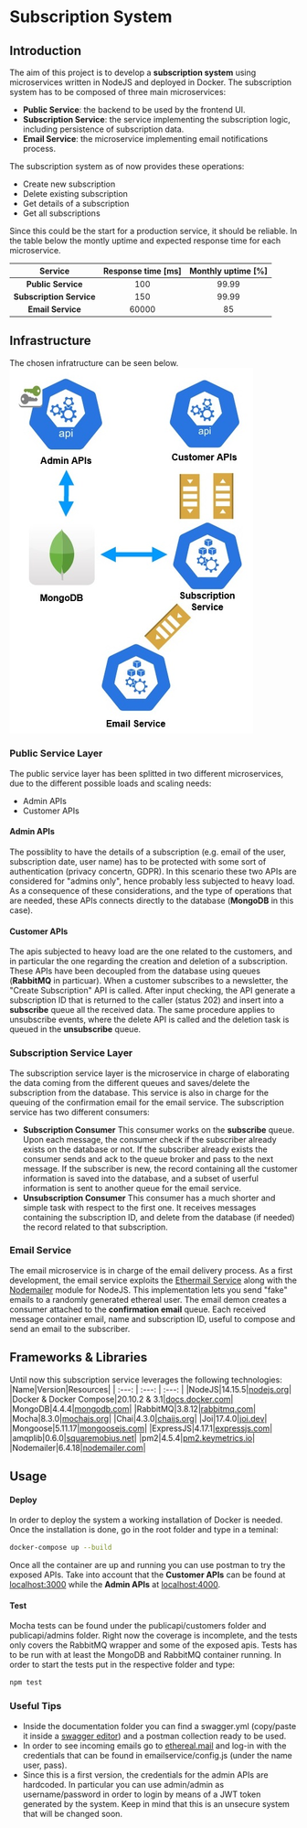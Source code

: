 # Subscription System
## Introduction
The aim of this project is to develop a **subscription system** using microservices written in NodeJS and deployed in Docker.
The subscription system has to be composed of three main microservices:
- **Public Service**: the backend to be used by the frontend UI.
- **Subscription Service**: the service implementing the subscription logic, including persistence of subscription data.
- **Email Service**: the microservice implementing email notifications process.

The subscription system as of now provides these operations:
- Create new subscription
- Delete existing subscription
- Get details of a subscription
- Get all subscriptions

Since this could be the start for a production service, it should be reliable. In the table below the montly uptime and expected response time for each microservice.

|Service|Response time [ms]|Monthly uptime [%]|
| :---: | :---: | :---: |
|**Public Service**|100|99.99|
|**Subscription Service**|150|99.99|
|**Email Service**|60000|85|

## Infrastructure
The chosen infratructure can be seen below.
![infrastructure](/documentation/Infrastructure_schema.jpg)

### Public Service Layer
The public service layer has been splitted in two different microservices, due to the different possible loads and scaling needs:
- Admin APIs
- Customer APIs

#### Admin APIs
The possiblity to have the details of a subscription (e.g. email of the user, subscription date, user name) has to be protected with some sort of authentication (privacy concertn, GDPR). In this scenario these two APIs are considered for "admins only", hence probably less subjected to heavy load. 
As a consequence of these considerations, and the type of operations that are needed, these APIs connects directly to the database (**MongoDB** in this case).

#### Customer APIs
The apis subjected to heavy load are the one related to the customers, and in particular the one regarding the creation and deletion of a subscription. These APIs have been decoupled from the database using queues (**RabbitMQ** in particuar).
When a customer subscribes to a newsletter, the "Create Subscription" API is called. After input checking, the API generate a subscription ID that is returned to the caller (status 202) and insert into a **subscribe** queue all the received data.
The same procedure applies to unsubscribe events, where the delete API is called and the deletion task is queued in the **unsubscribe** queue.


### Subscription Service Layer
The subscription service layer is the microservice in charge of elaborating the data coming from the different queues and saves/delete the subscription from the database. This service is also in charge for the queuing of the confirmation email for the email service.
The subscription service has two different consumers:
- **Subscription Consumer**
This consumer works on the **subscribe** queue. Upon each message, the consumer check if the subscriber already exists on the database or not. If the subscriber already exists the consumer sends and ack to the queue broker and pass to the next message. If the subscriber is new, the record containing all the customer information is saved into the database, and a subset of userful information is sent to another queue for the email service.
- **Unsubscription Consumer**
This consumer has a much shorter and simple task with respect to the first one. It receives messages containing the subscription ID, and delete from the database (if needed) the record related to that subscription.

### Email Service
The email microservice is in charge of the email delivery process.
As a first development, the email service exploits the [Ethermail Service](https://ethereal.email/) along with the [Nodemailer](https://nodemailer.com) module for NodeJS. This implementation lets you send "fake" emails to a randomly generated ethereal user.
The email demon creates a consumer attached to the **confirmation email** queue. Each received message container email, name and subscription ID, useful to compose and send an email to the subscriber.

## Frameworks & Libraries
Until now this subscription service leverages the following technologies:
|Name|Version|Resources|
| :---: | :---: | :---: |
|NodeJS|14.15.5|[nodejs.org](https://nodejs.org/en/)|
|Docker & Docker Compose|20.10.2 & 3.1|[docs.docker.com](https://docs.docker.com)|
|MongoDB|4.4.4|[mongodb.com](https://www.mongodb.com/)|
|RabbitMQ|3.8.12|[rabbitmq.com](https://www.rabbitmq.com/)|
|Mocha|8.3.0|[mochajs.org](https://mochajs.org/)|
|Chai|4.3.0|[chaijs.org](https://www.chaijs.com/)|
|Joi|17.4.0|[joi.dev](https://joi.dev/)|
|Mongoose|5.11.17|[mongoosejs.com](https://mongoosejs.com/)|
|ExpressJS|4.17.1|[expressjs.com](https://expressjs.com/)|
|amqplib|0.6.0|[squaremobius.net](https://www.squaremobius.net/amqp.node/channel_api.html)|
|pm2|4.5.4|[pm2.keymetrics.io](https://pm2.keymetrics.io/)|
|Nodemailer|6.4.18|[nodemailer.com](https://nodemailer.com/)|

## Usage
#### Deploy
In order to deploy the system a working installation of Docker is needed.
Once the installation is done, go in the root folder and type in a teminal:
```bash
docker-compose up --build
```
Once all the container are up and running you can use postman to try the exposed APIs.
Take into account that the **Customer APIs** can be found at [localhost:3000](localhost:3000) while the **Admin APIs** at [localhost:4000](localhost:4000).

#### Test
Mocha tests can be found under the publicapi/customers folder and publicapi/admins folder. 
Right now the coverage is incomplete, and the tests only covers the RabbitMQ wrapper and some of the exposed apis.
Tests has to be run with at least the MongoDB and RabbitMQ container running. In order to start the tests put in the respective folder and type:
```bash
npm test
```

### Useful Tips
- Inside the documentation folder you can find a swagger.yml (copy/paste it inside a [swagger editor](https://editor.swagger.io/)) and a postman collection ready to be used.
- In order to see incoming emails go to [ethereal.mail](https://ethereal.email/) and log-in with the credentials that can be found in emailservice/config.js (under the name user, pass).
- Since this is a first version, the credentials for the admin APIs are hardcoded. In particular you can use admin/admin as username/password in order to login by means of a JWT token generated by the system. Keep in mind that this is an unsecure system that will be changed soon.






